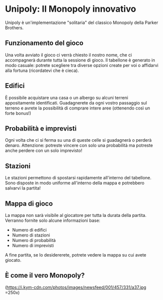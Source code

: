 ﻿# Unipoly: Il Monopoly innovativo
Unipoly è un'implementazione "solitaria" del classico Monopoly della Parker Brothers.

## Funzionamento del gioco
Una volta avviato il gioco ci verrà chiesto il nostro nome, che ci accompagnerà durante tutta la sessione di gioco.
Il tabellone è generato in modo casuale: potrete scegliere tra diverse opzioni create per voi o affidarvi alla fortuna (ricordatevi che è cieca).
## Edifici
È possibile acquistare una casa o un albergo su alcuni terreni appositamente identificati. Guadagnerete da ogni vostro passaggio sul terreno e avrete la possibilità di comprare intere aree (ottenendo così un forte bonus!)
## Probabilità e imprevisti
Ogni volta che ci si ferma su una di queste celle si guadagnerà o perderà denaro. Attenzione: potreste vincere con solo una probabilità ma potreste anche perdere con un solo imprevisto!
## Stazioni
Le stazioni permettono di spostarsi rapidamente all'interno del tabellone. Sono disposte in modo uniforme all'interno della mappa e potrebbero salvarvi la partita!
## Mappa di gioco
La mappa non sarà visibile al giocatore per tutta la durata della partita. Verranno fornite solo alcune informazioni base:

 - Numero di edifici
 - Numero di stazioni
 - Numero di probabilità
 - Numero di imprevisti

A fine partita, se lo desidererete, potrete vedere la mappa su cui avete giocato.

## È come il vero Monopoly?
(https://i.kym-cdn.com/photos/images/newsfeed/001/457/331/a37.jpg =250x)

